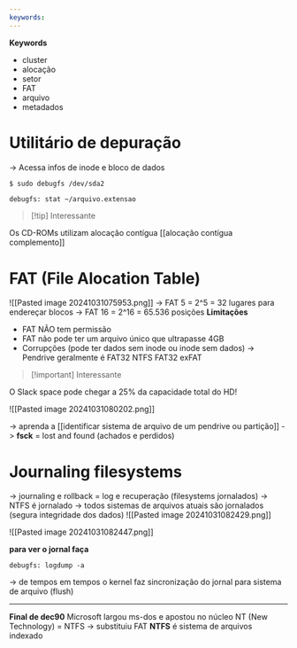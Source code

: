 ```yaml
---
keywords:
---
```


**Keywords**
- cluster
- alocação
- setor
- FAT
- arquivo
- metadados

# Utilitário de depuração
-> Acessa infos de inode e bloco de dados
```bash
$ sudo debugfs /dev/sda2
```

```
debugfs: stat ~/arquivo.extensao
```

> [!tip] Interessante

Os CD-ROMs utilizam alocação contígua [[alocação contígua complemento]]

# FAT (File Alocation Table)
![[Pasted image 20241031075953.png]]
-> FAT 5 = 2^5 = 32 lugares para endereçar blocos
-> FAT 16 = 2^16 = 65.536 posições
**Limitações**
- FAT NÃO tem permissão
- FAT não pode ter um arquivo único que ultrapasse 4GB
- Corrupções (pode ter dados sem inode ou inode sem dados)
-> Pendrive geralmente é FAT32
	NTFS
	FAT32
	exFAT

> [!important] Interessante

O Slack space pode chegar a 25% da capacidade total do HD!

![[Pasted image 20241031080202.png]]

-> aprenda a [[identificar sistema de arquivo de um pendrive ou partição]]
-> **fsck** = lost and found (achados e perdidos)
# Journaling filesystems
-> journaling e rollback = log e recuperação (filesystems jornalados)
-> NTFS é jornalado
-> todos sistemas de arquivos atuais são jornalados (segura integridade dos dados)
![[Pasted image 20241031082429.png]]

![[Pasted image 20241031082447.png]]

**para ver o jornal faça**
```
debugfs: logdump -a
```
-> de tempos em tempos o kernel faz sincronização do jornal para sistema de arquivo (flush)

---
**Final de dec90**
Microsoft largou ms-dos e apostou no núcleo NT (New Technology) = NTFS -> substituiu FAT
**NTFS** é sistema de arquivos indexado
